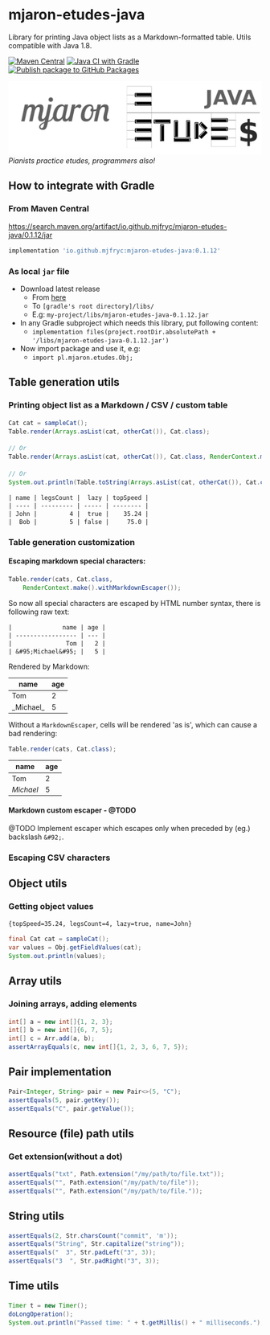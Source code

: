 # mjaron-etudes-java

Library for printing Java object lists as a Markdown-formatted table.
Utils compatible with Java 1.8.

[![Maven Central](https://img.shields.io/maven-central/v/io.github.mjfryc/mjaron-etudes-java?color=dark-green&style=flat)](https://search.maven.org/artifact/io.github.mjfryc/mjaron-etudes-java/)
[![Java CI with Gradle](https://github.com/mjfryc/mjaron-etudes-java/actions/workflows/gradle.yml/badge.svg)](https://github.com/mjfryc/mjaron-etudes-java/actions/workflows/gradle.yml)
[![Publish package to GitHub Packages](https://github.com/mjfryc/mjaron-etudes-java/actions/workflows/gradle-publish.yml/badge.svg)](https://github.com/mjfryc/mjaron-etudes-java/actions/workflows/gradle-publish.yml)

![Etudes](other/Etudes.png)
_Pianists practice etudes, programmers also!_

## How to integrate with Gradle

### From Maven Central

<https://search.maven.org/artifact/io.github.mjfryc/mjaron-etudes-java/0.1.12/jar>

```gradle
implementation 'io.github.mjfryc:mjaron-etudes-java:0.1.12'
```

### As local `jar` file

* Download latest release
    * From [here](https://github.com/mjfryc/mjaron-etudes-java/releases)
    * To `[gradle's root directory]/libs/`
    * E.g: `my-project/libs/mjaron-etudes-java-0.1.12.jar`
* In any Gradle subproject which needs this library, put following content:
    * `implementation files(project.rootDir.absolutePath + '/libs/mjaron-etudes-java-0.1.12.jar')`
* Now import package and use it, e.g:
    * `import pl.mjaron.etudes.Obj;`

## Table generation utils

### Printing object list as a Markdown / CSV / custom table

```java
Cat cat = sampleCat();
Table.render(Arrays.asList(cat, otherCat()), Cat.class);

// Or
Table.render(Arrays.asList(cat, otherCat()), Cat.class, RenderContext.make().to(System.out));

// Or
System.out.println(Table.toString(Arrays.asList(cat, otherCat()), Cat.class));
```

```
| name | legsCount |  lazy | topSpeed |
| ---- | --------- | ----- | -------- |
| John |         4 |  true |    35.24 |
|  Bob |         5 | false |     75.0 |
```

### Table generation customization

#### Escaping markdown special characters:

```java
Table.render(cats, Cat.class,
    RenderContext.make().withMarkdownEscaper());
```

So now all special characters are escaped by HTML number syntax, there is following raw text:
    
    |              name | age |
    | ----------------- | --- |
    |               Tom |   2 |
    | &#95;Michael&#95; |   5 |

Rendered by Markdown:

|              name | age |
| ----------------- | --- |
|               Tom |   2 |
| &#95;Michael&#95; |   5 |

Without a `MarkdownEscaper`, cells will be rendered 'as is', which can cause a bad rendering:

```java
Table.render(cats, Cat.class);
```
|      name | age |
| --------- | --- |
|       Tom |   2 |
| _Michael_ |   5 |

#### Markdown custom escaper - @TODO

@TODO Implement escaper which escapes only when preceded by (eg.) backslash `&#92;`.

### Escaping CSV characters

## Object utils

### Getting object values

```
{topSpeed=35.24, legsCount=4, lazy=true, name=John}
```

```java
final Cat cat = sampleCat();
var values = Obj.getFieldValues(cat);
System.out.println(values);
```
## Array utils

### Joining arrays, adding elements

```java
int[] a = new int[]{1, 2, 3};
int[] b = new int[]{6, 7, 5};
int[] c = Arr.add(a, b);
assertArrayEquals(c, new int[]{1, 2, 3, 6, 7, 5});
```

## Pair implementation

```java
Pair<Integer, String> pair = new Pair<>(5, "C");
assertEquals(5, pair.getKey());
assertEquals("C", pair.getValue());
```

## Resource (file) path utils

### Get extension(without a dot)

```java
assertEquals("txt", Path.extension("/my/path/to/file.txt"));
assertEquals("", Path.extension("/my/path/to/file"));
assertEquals("", Path.extension("/my/path/to/file."));
```

## String utils

```java
assertEquals(2, Str.charsCount("commit", 'm'));
assertEquals("String", Str.capitalize("string"));
assertEquals("  3", Str.padLeft("3", 3));
assertEquals("3  ", Str.padRight("3", 3));
```
## Time utils

```java
Timer t = new Timer();
doLongOperation();
System.out.println("Passed time: " + t.getMillis() + " milliseconds.");
```
